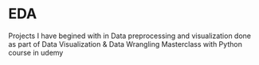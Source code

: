 # EDA
Projects I have begined with in Data preprocessing and visualization done as part of Data Visualization &amp; Data Wrangling Masterclass with Python course in udemy
